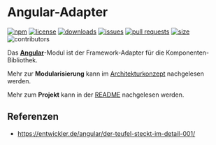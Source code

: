 # Angular-Adapter

[![npm](https://img.shields.io/npm/v/@public-ui/angular-v15)](https://www.npmjs.com/package/@public-ui/components)
[![license](https://img.shields.io/npm/l/@public-ui/angular-v15)](https://github.com/public-ui/kolibri/blob/main/LICENSE)
[![downloads](https://img.shields.io/npm/dt/@public-ui/angular-v15)](https://www.npmjs.com/package/@public-ui/angular-v15)
[![issues](https://img.shields.io/github/issues/public-ui/kolibri)](https://github.com/public-ui/kolibri/issues)
[![pull requests](https://img.shields.io/github/issues-pr/public-ui/kolibri)](https://github.com/public-ui/kolibri/pulls)
[![size](https://img.shields.io/bundlephobia/min/@public-ui/angular-v15)](https://bundlephobia.com/result?p=@public-ui/angular-v15)
![contributors](https://img.shields.io/github/contributors/public-ui/kolibri)

Das [**Angular**](https://angular.io)-Modul ist der Framework-Adapter für die Komponenten-Bibliothek.

Mehr zur **Modularisierung** kann im [Architekturkonzept](https://public-ui.github.io/docs/concepts/architecture) nachgelesen werden.

Mehr zum **Projekt** kann in der [README](https://public-ui.github.io/docs) nachgelesen werden.

## Referenzen

- <https://entwickler.de/angular/der-teufel-steckt-im-detail-001/>
